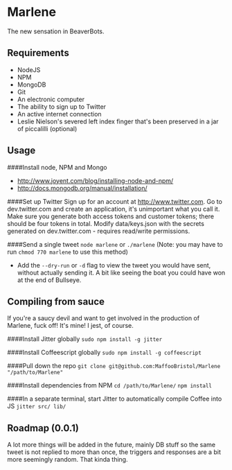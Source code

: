 Marlene
=======
The new sensation in BeaverBots.

Requirements
-----
* NodeJS
* NPM
* MongoDB
* Git
* An electronic computer
* The ability to sign up to Twitter
* An active internet connection
* Leslie Nielson's severed left index finger that's been preserved in a jar of piccalilli (optional)

Usage
-----
####Install node, NPM and Mongo
* http://www.joyent.com/blog/installing-node-and-npm/
* http://docs.mongodb.org/manual/installation/

####Set up Twitter
Sign up for an account at http://www.twitter.com. Go to dev.twitter.com and create an application, it's unimportant what you call it. Make sure you generate both access tokens and customer tokens; there should be four tokens in total.
Modify data/keys.json with the secrets generated on dev.twitter.com - requires read/write permissions.

####Send a single tweet
`node marlene`
or
`./marlene` (Note: you may have to run `chmod 770 marlene` to use this method)

* Add the `--dry-run` or `-d` flag to view the tweet you would have sent, without actually sending it. A bit like seeing the boat you could have won at the end of Bullseye. 

Compiling from sauce
----
If you're a saucy devil and want to get involved in the production of Marlene, fuck off! It's mine!
I jest, of course.

####Install Jitter globally
`sudo npm install -g jitter`

####Install Coffeescript globally
`sudo npm install -g coffeescript`

####Pull down the repo
`git clone git@github.com:MaffooBristol/Marlene "/path/to/Marlene"`

####Install dependencies from NPM
`cd /path/to/Marlene/`
`npm install`

####In a separate terminal, start Jitter to automatically compile Coffee into JS
`jitter src/ lib/`

Roadmap (0.0.1)
----
A lot more things will be added in the future, mainly DB stuff so the same tweet is not replied to more than once, the triggers and responses are a bit more seemingly random. That kinda thing.
